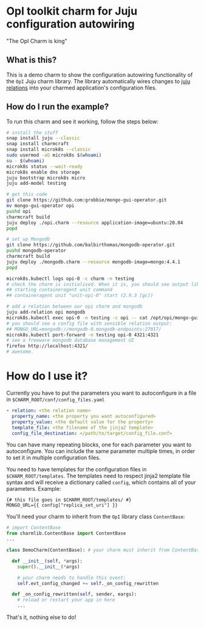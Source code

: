 # OpI toolkit charm for Juju configuration autowiring

"The OpI Charm is king"

## What is this?
This is a demo charm to show the configuration autowiring functionality of the `OpI` Juju charm library. The library automatically wires changes to [juju relations](https://juju.is/docs/sdk/relations) into your charmed application's configuration files.

## How do I run the example?
To run this charm and see it working, follow the steps below:

```sh
# install the stuff
snap install juju --classic
snap install charmcraft
snap install microk8s --classic
sudo usermod -aG microk8s $(whoami)
su - $(whoami)
microk8s status --wait-ready
microk8s enable dns storage
juju bootstrap microk8s micro
juju add-model testing
```

```sh
# get this code
git clone https://github.com:grobbie/mongo-gui-operator.git
mv mongo-gui-operator opi
pushd opi
charmcraft build
juju deploy ./opi.charm --resource application-image=ubuntu:20.04
popd
```

```sh
# set up Mongodb
git clone https://github.com/balbirthomas/mongodb-operator.git
pushd mongodb-operator
charmcraft build
juju deploy ./mongodb.charm --resource mongodb-image=mongo:4.4.1
popd
```

```sh
microk8s.kubectl logs opi-0 -c charm -n testing
# check the charm is initialised. When it is, you should see output like:
## starting containeragent unit command
## containeragent unit "unit-opi-0" start (2.9.3 [gc])

# add a relation between our opi charm and mongodb
juju add-relation opi mongodb
microk8s.kubectl exec opi-0 -n testing -c opi -- cat /opt/opi/mongo-gui.env.sh
# you should see a config file with sensible relation output:
## MONGO_URL=mongodb://mongodb-0.mongodb-endpoints:27017/
microk8s.kubectl port-forward -n testing opi-0 4321:4321
# see a freeware mongodb database management UI
firefox http://localhost:4321/
# awesome.
```

# How do I use it?
Currently you have to put the parameters you want to autoconfigure in a file in `$CHARM_ROOT/conf/config_files.yaml`

```yaml
- relation: <the relation name>
  property_name: <the property you want autoconfigured>
  property_value: <the default value for the property>
  template_file: <the filename of the jinja2 template>
  config_file_destination: </path/to/target/config_file.conf>
```

You can have many repeating blocks, one for each parameter you want to autoconfigure. You can include the same parameter multiple times, in order to set it in multiple configuration files.

You need to have templates for the configuration files in `$CHARM_ROOT/templates`. The templates need to respect jinja2 template file syntax and will receive a dictionary called `config`, which contains all of your parameters. Example:

```jinja
{# this file goes in $CHARM_ROOT/templates/ #}
MONGO_URL={{ config["replica_set_uri"] }}
```

You'll need your charm to inherit from the `OpI` library class `ContentBase`:

```python
# import ContentBase
from charmlib.ContentBase import ContentBase
...

class DemoCharm(ContentBase): # your charm must inherit from ContentBase

  def __init__(self, *args):
    super().__init__(*args)

    # your charm needs to handle this event:
    self.evt_config_changed += self._on_config_rewritten

  def _on_config_rewritten(self, sender, eargs):
    # reload or restart your app in here
    ...
```
That's it, nothing else to do!
